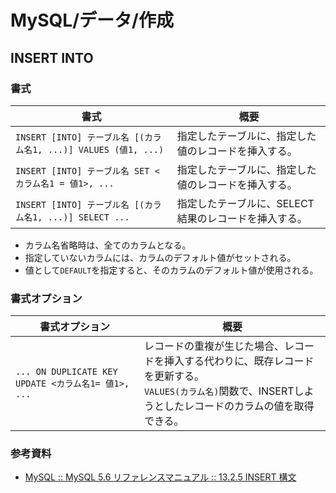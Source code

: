 # MySQL/データ/作成

## INSERT INTO

### 書式

| 書式                                                         | 概要                                                 |
| ------------------------------------------------------------ | ---------------------------------------------------- |
| `INSERT [INTO] テーブル名 [(カラム名1, ...)] VALUES (値1, ...)` | 指定したテーブルに、指定した値のレコードを挿入する。 |
| `INSERT [INTO] テーブル名 SET <カラム名1 = 値1>, ...`        | 指定したテーブルに、指定した値のレコードを挿入する。 |
| `INSERT [INTO] テーブル名 [(カラム名1, ...)] SELECT ...`     | 指定したテーブルに、SELECT結果のレコードを挿入する。 |

- カラム名省略時は、全てのカラムとなる。
- 指定していないカラムには、カラムのデフォルト値がセットされる。
- 値として`DEFAULT`を指定すると、そのカラムのデフォルト値が使用される。

### 書式オプション

| 書式オプション                                      | 概要                                                         |
| --------------------------------------------------- | ------------------------------------------------------------ |
| `... ON DUPLICATE KEY UPDATE <カラム名1= 値1>, ...` | レコードの重複が生じた場合、レコードを挿入する代わりに、既存レコードを更新する。<br />`VALUES(カラム名)`関数で、INSERTしようとしたレコードのカラムの値を取得できる。 |

### 参考資料

- [MySQL :: MySQL 5.6 リファレンスマニュアル :: 13.2.5 INSERT 構文](https://dev.mysql.com/doc/refman/5.6/ja/insert.html)

